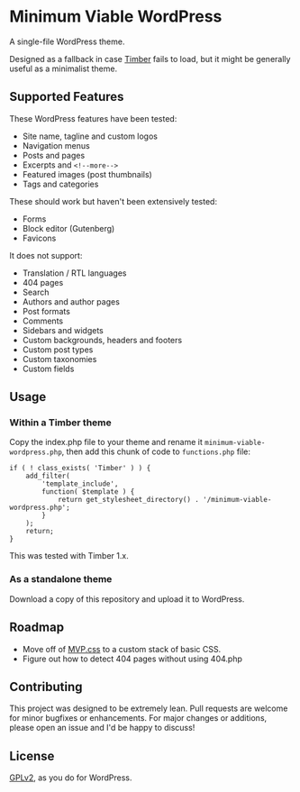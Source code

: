 # Minimum Viable WordPress

A single-file WordPress theme. 

Designed as a fallback in case [Timber](https://www.upstatement.com/timber/) fails to load, but it might be generally useful as a minimalist theme.

## Supported Features

These WordPress features have been tested:

- Site name, tagline and custom logos
- Navigation menus
- Posts and pages
- Excerpts and `<!--more-->`
- Featured images (post thumbnails)
- Tags and categories

These should work but haven't been extensively tested:

- Forms
- Block editor (Gutenberg)
- Favicons

It does not support: 

- Translation / RTL languages
- 404 pages
- Search
- Authors and author pages
- Post formats
- Comments
- Sidebars and widgets
- Custom backgrounds, headers and footers
- Custom post types
- Custom taxonomies
- Custom fields

## Usage

### Within a Timber theme

Copy the index.php file to your theme and rename it `minimum-viable-wordpress.php`, then add this chunk of code to `functions.php` file:

```
if ( ! class_exists( 'Timber' ) ) {
	add_filter(
		'template_include',
		function( $template ) {
			return get_stylesheet_directory() . '/minimum-viable-wordpress.php';
		}
	);
	return;
}
```

This was tested with Timber 1.x.

### As a standalone theme

Download a copy of this repository and upload it to WordPress.

## Roadmap

- Move off of [MVP.css](https://andybrewer.github.io/mvp/) to a custom stack of basic CSS.
- Figure out how to detect 404 pages without using 404.php

## Contributing

This project was designed to be extremely lean. Pull requests are welcome for minor bugfixes or enhancements. For major changes or additions, please open an issue and I'd be happy to discuss!

## License
[GPLv2](https://choosealicense.com/licenses/gpl-2.0/), as you do for WordPress.